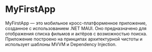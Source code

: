 # MyFirstApp
MyFirstApp — это мобильное кросс-платформенное приложение, созданное с использованием .NET MAUI. Оно предназначено для отображения списка фильмов и актёров с возможностью поиска. Приложение построено на принципах архитектурной чистоты и использует шаблоны MVVM и Dependency Injection.
